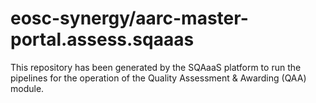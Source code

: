 # eosc-synergy/aarc-master-portal.assess.sqaaas
This repository has been generated by the SQAaaS platform to run the pipelines
for the operation of the
Quality Assessment & Awarding (QAA)
module.